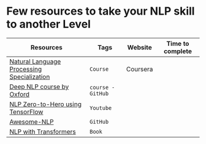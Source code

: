 # Few resources to take your NLP skill to another Level

| Resources | Tags | Website | Time to complete|
| ----------|------|----------|-------|
| [Natural Language Processing Specialization](https://in.coursera.org/specializations/natural-language-processing#courses)| `Course` | Coursera |  |
| [Deep NLP course by Oxford](https://github.com/oxford-cs-deepnlp-2017/lectures) | `course -GitHub` | 
| [NLP Zero-to-Hero using TensorFlow](https://www.youtube.com/playlist?list=PLQY2H8rRoyvzDbLUZkbudP-MFQZwNmU4S) | `Youtube` | 
| [Awesome-NLP](https://github.com/keon/awesome-nlp) | `GitHub` | 
| [NLP with Transformers]() | `Book` | 
